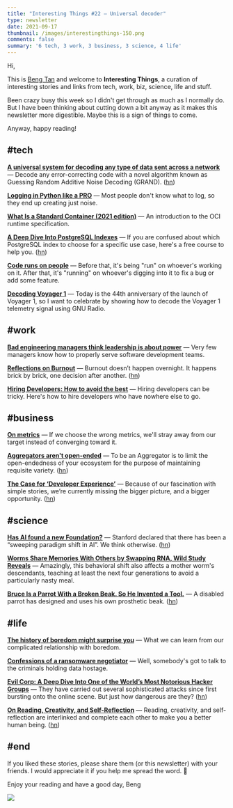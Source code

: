 ```yaml
---
title: "Interesting Things #22 — Universal decoder"
type: newsletter
date: 2021-09-17
thumbnail: /images/interestingthings-150.png
comments: false
summary: '6 tech, 3 work, 3 business, 3 science, 4 life'
---
```


Hi,

This is [Beng Tan](https://bengtan.com/about/) and welcome to **Interesting Things**, a curation of interesting stories and links from tech, work, biz, science, life and stuff.

Been crazy busy this week so I didn't get through as much as I normally do. But I have been thinking about cutting down a bit anyway as it makes this newsletter more digestible. Maybe this is a sign of things to come.

Anyway, happy reading!


## #tech

**[A universal system for decoding any type of data sent across a network](https://news.mit.edu/2021/grand-decoding-data-0909?utm_source=bengtan.com/interesting-things/022)** — Decode any error-correcting code with a novel algorithm known as Guessing Random Additive Noise Decoding (GRAND). ([hn](https://news.ycombinator.com/item?id=28478851))

**[Logging in Python like a PRO](https://blog.guilatrova.dev/how-to-log-in-python-like-a-pro/?utm_source=bengtan.com/interesting-things/022)** — Most people don't know what to log, so they end up creating just noise.

**[What Is a Standard Container (2021 edition)](https://iximiuz.com/en/posts/oci-containers/?utm_source=bengtan.com/interesting-things/022)** — An introduction to the OCI runtime specification.

**[A Deep Dive Into PostgreSQL Indexes](https://www.i-programmer.info/news/84-database/14855-a-deep-dive-into-postgresql-indexes.html?utm_source=bengtan.com/interesting-things/022)** — If you are confused about which PostgreSQL index to choose for a specific use case, here's a  free course to help you. ([hn](https://news.ycombinator.com/item?id=28490810))

**[Code runs on people](https://rachelbythebay.com/w/2021/09/05/clever/?utm_source=bengtan.com/interesting-things/022)** — Before that, it's being "run" on whoever's working on it. After that, it's "running" on whoever's digging into it to fix a bug or add some feature.

**[Decoding Voyager 1](https://destevez.net/2021/09/decoding-voyager-1/?utm_source=bengtan.com/interesting-things/022)** — Today is the 44th anniversary of the launch of Voyager 1, so I want to celebrate by showing how to decode the Voyager 1 telemetry signal using GNU Radio.


## #work

**[Bad engineering managers think leadership is about power](https://ewattwhere.substack.com/p/bad-managers-think-leadership-is?utm_source=bengtan.com/interesting-things/022)** — Very few managers know how to properly serve software development teams.

**[Reflections on Burnout](https://medium.com/@vaidehijoshi/reflections-on-burnout-bea0ebf87b9?utm_source=bengtan.com/interesting-things/022)** — Burnout doesn’t happen overnight. It happens brick by brick, one decision after another. ([hn](https://news.ycombinator.com/item?id=28499363))

**[Hiring Developers: How to avoid the best](https://www.getparthenon.com/blog/how-to-avoid-hiring-the-best-developers/?utm_source=bengtan.com/interesting-things/022)** — Hiring developers can be tricky. Here's how to hire developers who have nowhere else to go.


## #business

**[On metrics](https://blog.frankel.ch/metrics/?utm_source=bengtan.com/interesting-things/022)** — If we choose the wrong metrics, we'll stray away from our target instead of converging toward it.

**[Aggregators aren't open-ended](https://subconscious.substack.com/p/aggregators-arent-open-ended?utm_source=bengtan.com/interesting-things/022)** — To be an Aggregator is to limit the open-endedness of your ecosystem for the purpose of maintaining requisite variety. ([hn](https://news.ycombinator.com/item?id=28492514))

**[The Case for ‘Developer Experience’](https://future.a16z.com/the-case-for-developer-experience/?utm_source=bengtan.com/interesting-things/022)** — Because of our fascination with simple stories, we’re currently missing the bigger picture, and a bigger opportunity. ([hn](https://news.ycombinator.com/item?id=28461646))


## #science

**[Has AI found a new Foundation?](https://thegradient.pub/has-ai-found-a-new-foundation/?utm_source=bengtan.com/interesting-things/022)** — Stanford declared that there has been a “sweeping paradigm shift in AI”. We think otherwise. ([hn](https://news.ycombinator.com/item?id=28498587))

**[Worms Share Memories With Others by Swapping RNA, Wild Study Reveals](https://www.sciencealert.com/worms-can-share-memories-of-a-bad-meal-by-swapping-fragments-of-rna?utm_source=bengtan.com/interesting-things/022)** — Amazingly, this behavioral shift also affects a mother worm's descendants, teaching at least the next four generations to avoid a particularly nasty meal.

**[Bruce Is a Parrot With a Broken Beak. So He Invented a Tool.](https://www.nytimes.com/2021/09/10/science/kea-beak-tools.html?utm_source=bengtan.com/interesting-things/022)** — A disabled parrot has designed and uses his own prosthetic beak. ([hn](https://news.ycombinator.com/item?id=28499786))


## #life

**[The history of boredom might surprise you](https://www.freethink.com/culture/history-of-boredom?utm_source=bengtan.com/interesting-things/022)** — What we can learn from our complicated relationship with boredom.

**[Confessions of a ransomware negotiator](https://www.theregister.com/2021/09/03/how_to_be_a_ransomware/?utm_source=bengtan.com/interesting-things/022)** — Well, somebody's got to talk to the criminals holding data hostage.

**[Evil Corp: A Deep Dive Into One of the World’s Most Notorious Hacker Groups](https://www.makeuseof.com/a-look-at-evil-corp/?utm_source=bengtan.com/interesting-things/022)** — They have carried out several sophisticated attacks since first bursting onto the online scene. But just how dangerous are they? ([hn](https://news.ycombinator.com/item?id=28484567))

**[On Reading, Creativity, and Self-Reflection](https://shekhargulati.com/2021/09/10/on-reading-creativity-and-self-reflection/?utm_source=bengtan.com/interesting-things/022)** — Reading, creativity, and self-reflection are interlinked and complete each other to make you a better human being. ([hn](https://news.ycombinator.com/item?id=28486387))


## #end

If you liked these stories, please share them (or this newsletter) with your friends. I would appreciate it if you help me spread the word. 🙏

Enjoy your reading and have a good day,
Beng

![](https://bengtan.com/images/portrait-40.png)

